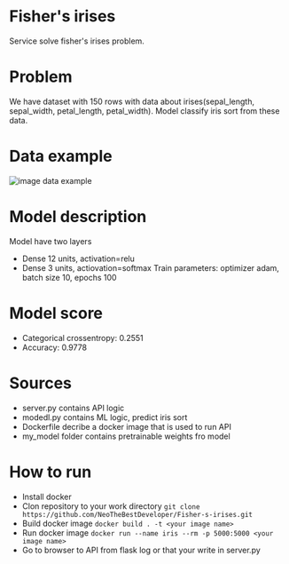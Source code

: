 # Fisher's irises
Service solve fisher's irises problem.

# Problem
We have dataset with 150 rows with data about irises(sepal_length, sepal_width, petal_length, petal_width). 
Model classify iris sort from these data.

# Data example
![image data example](https://hsto.org/web/bb5/c73/107/bb5c7310793b4b7dbc26f873d65fa70f.png)

# Model description
Model have two layers
- Dense 12 units, activation=relu
- Dense 3 units, actiovation=softmax
Train parameters: optimizer adam, batch size 10, epochs 100

# Model score
- Categorical crossentropy: 0.2551
- Accuracy: 0.9778

# Sources
- server.py contains API logic
- modedl.py contains ML logic, predict iris sort
- Dockerfile decribe a docker image that is used to run API
- my_model folder contains pretrainable weights fro model

# How to run
- Install docker
- Clon repository to your work directory `git clone https://github.com/NeoTheBestDeveloper/Fisher-s-irises.git`
- Build docker image `docker build . -t <your image name>`
- Run docker image `docker run --name iris --rm -p 5000:5000 <your image name>`
- Go to browser to API from flask log or that your write in server.py
